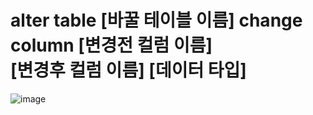 alter table [바꿀 테이블 이름] change column [변경전 컬럼 이름]</br> [변경후 컬럼 이름] [데이터 타입]
=============================================================================================
![image](https://user-images.githubusercontent.com/70207093/180926758-f577e3ea-72b7-46bc-adaf-da80f33a79ac.png)
